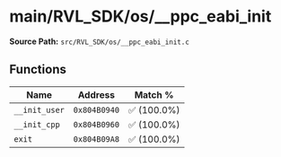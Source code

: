 # main/RVL_SDK/os/__ppc_eabi_init

**Source Path:** `src/RVL_SDK/os/__ppc_eabi_init.c`

## Functions

| Name | Address | Match % |
|------|---------|---------|
| `__init_user` | `0x804B0940` | :white_check_mark: (100.0%) |
| `__init_cpp` | `0x804B0960` | :white_check_mark: (100.0%) |
| `exit` | `0x804B09A8` | :white_check_mark: (100.0%) |